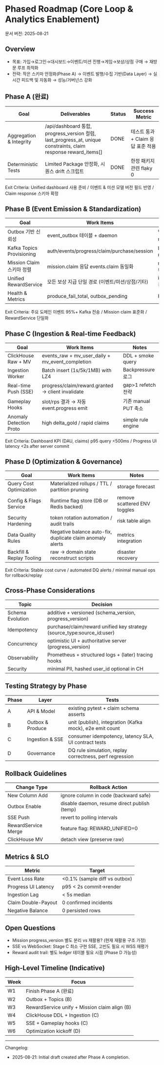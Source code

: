 # Phased Roadmap (Core Loop & Analytics Enablement)
문서 버전: 2025-08-21

## Overview
- 목표: 가입→로그인→대시보드→이벤트/미션 진행→게임→보상/상점 구매 → 재방문 루프 최적화
- 전략: 작은 스키마 안정화(Phase A) → 이벤트 발행/수집 기반(Data Layer) → 실시간 피드백 및 자동화 → 성능/거버넌스 강화

## Phase A (완료)
| Goal | Deliverables | Status | Success Metric |
|------|--------------|--------|----------------|
| Aggregation & Integrity | /api/dashboard 통합, progress_version 컬럼, last_progress_at, unique constraints, claim response reward_items[] | DONE | 테스트 통과 + Claim 응답 표준 적용 |
| Deterministic Tests | Limited Package 안정화, 시퀀스 drift 스크립트 | DONE | 한정 패키지 관련 flaky 0 |

Exit Criteria: Unified dashboard 사용 준비 / 이벤트 & 미션 모델 버전 필드 반영 / Claim response 스키마 확정

## Phase B (Event Emission & Standardization)
| Goal | Work Items | Notes | Owner |
|------|------------|-------|-------|
| Outbox 기반 신뢰성 | event_outbox 테이블 + daemon | 멱등 publish, retry 메트릭 | Backend |
| Kafka Topics Provisioning | auth/events/progress/claim/purchase/session | IaC 문서 / config map | DevOps |
| Mission Claim 스키마 정렬 | mission.claim 응답 events.claim 동일화 | reward_items standard | Backend |
| Unified RewardService | 모든 보상 지급 단일 경로 (이벤트/미션/상점/기타) | idempotency_key 관리 | Backend |
| Health & Metrics | produce_fail_total, outbox_pending | Prometheus | SRE |

Exit Criteria: 주요 도메인 이벤트 95%+ Kafka 전송 / Mission claim 표준화 / RewardService 단일화

## Phase C (Ingestion & Real-time Feedback)
| Goal | Work Items | Notes |
|------|------------|-------|
| ClickHouse Raw + MV | events_raw + mv_user_daily + mv_event_completion | DDL + smoke query |
| Ingestion Worker | Batch insert (1s/5k/1MB) with LZ4 | Backpressure 로그 |
| Real-time Push (SSE) | progress/claim/reward.granted → client invalidate | gap>1 refetch 전략 |
| Gameplay Hooks | slot/rps 결과 → 자동 event.progress emit | 기존 manual PUT 축소 |
| Anomaly Detection Proto | high delta_gold / rapid claims | simple rule engine |

Exit Criteria: Dashboard KPI (DAU, claims) p95 query <500ms / Progress UI latency <2s after server commit

## Phase D (Optimization & Governance)
| Goal | Work Items | Notes |
|------|------------|-------|
| Query Cost Optimization | Materialized rollups / TTL / partition pruning | storage forecast |
| Config & Flags Service | Runtime flag store (DB or Redis backed) | remove scattered ENV toggles |
| Security Hardening | token rotation automation / audit trails | risk table align |
| Data Quality Rules | Negative balance auto-fix, duplicate claim anomaly alerts | metrics integration |
| Backfill & Replay Tooling | raw → domain state reconstruct scripts | disaster recovery |

Exit Criteria: Stable cost curve / automated DQ alerts / minimal manual ops for rollback/replay

## Cross-Phase Considerations
| Topic | Decision |
|-------|----------|
| Schema Evolution | additive + versioned (schema_version, progress_version) |
| Idempotency | purchase/claim/reward unified key strategy (source_type:source_id:user) |
| Concurrency | optimistic UI + authoritative server (progress_version) |
| Observability | Prometheus + structured logs + (later) tracing hooks |
| Security | minimal PII, hashed user_id optional in CH |

## Testing Strategy by Phase
| Phase | Layer | Tests |
|-------|-------|-------|
| A | API & Model | existing pytest + claim schema asserts |
| B | Outbox & Produce | unit (publish), integration (Kafka mock), e2e emit count |
| C | Ingestion & SSE | consumer idempotency, latency SLA, UI contract tests |
| D | Governance | DQ rule simulation, replay correctness, perf regression |

## Rollback Guidelines
| Change Type | Rollback Action |
|-------------|-----------------|
| New Column Add | ignore column in code (backward safe) |
| Outbox Enable | disable daemon, resume direct publish (temp) |
| SSE Push | revert to polling intervals |
| RewardService Merge | feature flag: REWARD_UNIFIED=0 |
| ClickHouse MV | detach view (preserve raw) |

## Metrics & SLO
| Metric | Target |
|--------|--------|
| Event Loss Rate | <0.1% (sample diff vs outbox) |
| Progress UI Latency | p95 < 2s commit→render |
| Ingestion Lag | < 5s median | 
| Claim Double-Payout | 0 confirmed incidents |
| Negative Balance | 0 persisted rows |

## Open Questions
- Mission progress_version 별도 분리 vs 재활용? (현재 재활용 구조 가정)
- SSE vs WebSocket: Stage C 최소 구현 SSE, 고빈도 필요 시 WSS 재평가
- Reward audit trail: 별도 ledger 테이블 필요 시점 (Phase D 가능성)

## High-Level Timeline (Indicative)
| Week | Focus |
|------|-------|
| W1 | Finish Phase A (완료) |
| W2 | Outbox + Topics (B) |
| W3 | RewardService unify + Mission claim align (B) |
| W4 | ClickHouse DDL + Ingestion (C) |
| W5 | SSE + Gameplay hooks (C) |
| W6 | Optimization kickoff (D) |

---
Changelog:
- 2025-08-21: Initial draft created after Phase A completion.
